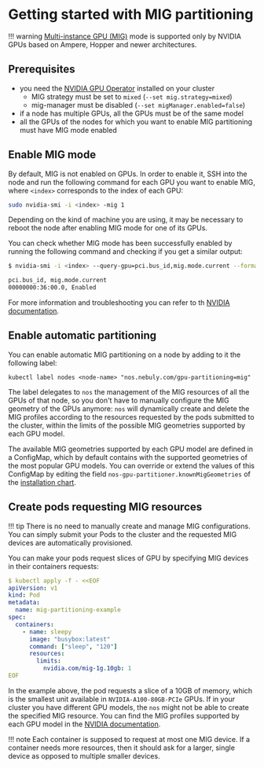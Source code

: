# Getting started with MIG partitioning

!!! warning
    [Multi-instance GPU (MIG)](https://docs.nvidia.com/datacenter/tesla/mig-user-guide/index.html) mode
    is supported only by NVIDIA GPUs based on Ampere, Hopper and newer architectures.

## Prerequisites

- you need the [NVIDIA GPU Operator](https://github.com/NVIDIA/gpu-operator) installed on your cluster
  - MIG strategy must be set to `mixed` (`--set mig.strategy=mixed`)
  - mig-manager must be disabled (`--set migManager.enabled=false`)
- if a node has multiple GPUs, all the GPUs must be of the same model
- all the GPUs of the nodes for which you want to enable MIG partitioning must have MIG mode enabled

## Enable MIG mode

By default, MIG is not enabled on GPUs. In order to enable it, SSH into the node and run the following command for
each GPU you want to enable MIG, where `<index>` corresponds to the index of each GPU:

```bash
sudo nvidia-smi -i <index> -mig 1
```

Depending on the kind of machine you are using, it may be necessary to reboot the node after enabling MIG mode
for one of its GPUs.

You can check whether MIG mode has been successfully enabled by running the following command and checking if you
get a similar output:

```bash
$ nvidia-smi -i <index> --query-gpu=pci.bus_id,mig.mode.current --format=csv

pci.bus_id, mig.mode.current
00000000:36:00.0, Enabled
```

For more information and troubleshooting you can refer to th<!-- e -->
[NVIDIA documentation](https://docs.nvidia.com/datacenter/tesla/mig-user-guide/#enable-mig-mode).

## Enable automatic partitioning

You can enable automatic MIG partitioning on a node by adding to it the following label:

```shell
kubectl label nodes <node-name> "nos.nebuly.com/gpu-partitioning=mig"
```

The label delegates to `nos` the management of the MIG resources of all the GPUs of that node, so you don't have
to manually configure the MIG geometry of the GPUs anymore: `nos` will dynamically create and delete the MIG profiles
according to the resources requested by the pods submitted to the cluster, within the limits of the possible MIG geometries
supported by each GPU model.

The available MIG geometries supported by each GPU model are defined in a ConfigMap, which by default contains
with the supported geometries of the most popular GPU models. You can override or extend the values of this
ConfigMap by editing the field `nos-gpu-partitioner.knownMigGeometries` of the
[installation chart](../helm-charts/nos/README.md).

## Create pods requesting MIG resources

!!! tip
    There is no need to manually create and manage MIG configurations.
    You can simply submit your Pods to the cluster and the requested MIG devices are automatically provisioned.

You can make your pods request slices of GPU by specifying MIG devices in their containers requests:

```yaml
$ kubectl apply -f - <<EOF
apiVersion: v1
kind: Pod
metadata:
  name: mig-partitioning-example
spec:
  containers:
    - name: sleepy
      image: "busybox:latest"
      command: ["sleep", "120"]
      resources:
        limits:
          nvidia.com/mig-1g.10gb: 1
EOF
```

In the example above, the pod requests a slice of a 10GB of memory, which is the smallest unit available in
`NVIDIA-A100-80GB-PCIe` GPUs. If in your cluster you have different GPU models, the `nos` might not be able to create
the specified MIG resource. You can find the MIG profiles supported by each GPU model in the
[NVIDIA documentation](https://docs.nvidia.com/datacenter/tesla/mig-user-guide/#supported-profiles).

!!! note
    Each container is supposed to request at most one MIG device. If a container needs more resources,
    then it should ask for a larger, single device as opposed to multiple smaller devices.
